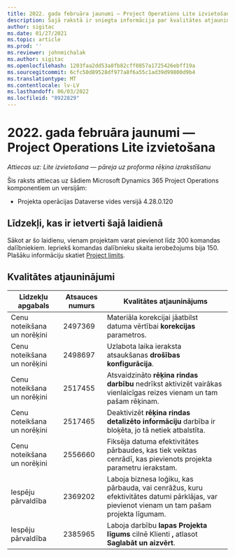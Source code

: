 ```yaml
---
title: 2022. gada februāra jaunumi — Project Operations Lite izvietošana
description: Šajā rakstā ir sniegta informācija par kvalitātes atjauninājumiem, kas ir pieejami Project Operations lite izvietošanas 2022. gada februāra laidienā.
author: sigitac
ms.date: 01/27/2021
ms.topic: article
ms.prod: ''
ms.reviewer: johnmichalak
ms.author: sigitac
ms.openlocfilehash: 1203faa2dd53a8fb82cff0857a1725426ebff19a
ms.sourcegitcommit: 6cfc50d89528df977a8f6a55c1ad39d99800d9b4
ms.translationtype: MT
ms.contentlocale: lv-LV
ms.lasthandoff: 06/03/2022
ms.locfileid: "8922829"
---
```

# <a name="whats-new-february-2022---project-operations-lite-deployment"></a>2022. gada februāra jaunumi — Project Operations Lite izvietošana

_Attiecas uz: Lite izvietošana — pāreja uz proforma rēķina izrakstīšanu_

Šis raksts attiecas uz šādiem Microsoft Dynamics 365 Project Operations komponentiem un versijām:

- Projekta operācijas Dataverse vides versijā 4.28.0.120

## <a name="features-included-in-this-release"></a>Līdzekļi, kas ir ietverti šajā laidienā

Sākot ar šo laidienu, vienam projektam varat pievienot līdz 300 komandas dalībniekiem. Iepriekš komandas dalībnieku skaita ierobežojums bija 150. Plašāku informāciju skatiet [Project limits](../../project-management/create-wbs.md#project-limitations).

## <a name="quality-updates"></a>Kvalitātes atjauninājumi

| Līdzekļu apgabals | Atsauces numurs | Kvalitātes atjauninājums |
| --- | --- | --- |
| Cenu noteikšana un norēķini | 2497369 | Materiāla korekcijai jāatbilst datuma vērtībai **korekcijas** parametros. |
| Cenu noteikšana un norēķini | 2498697 | Uzlabota laika ieraksta atsaukšanas **drošības konfigurācija**. |
| Cenu noteikšana un norēķini | 2517455 | Atsvaidzināto **rēķina rindas darbību** nedrīkst aktivizēt vairākas vienlaicīgas reizes vienam un tam pašam rēķinam. |
| Cenu noteikšana un norēķini | 2517465 | Deaktivizēt **rēķina rindas detalizēto informāciju** darbība ir bloķēta, jo tā netiek atbalstīta. |
| Cenu noteikšana un norēķini | 2556660 | Fiksēja datuma efektivitātes pārbaudes, kas tiek veiktas cenrādī, kas pievienots projekta parametru ierakstam. |
|   Iespēju pārvaldība | 2369202 | Laboja biznesa loģiku, kas pārbauda, vai cenrāžus, kuru efektivitātes datumi pārklājas, var pievienot vienam un tam pašam projekta līgumam. |
|   Iespēju pārvaldība | 2385965 | Laboja darbību **lapas Projekta līgums** cilnē Klienti **,** atlasot **Saglabāt un aizvērt**. |
